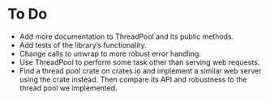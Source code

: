 # To Do

- Add more documentation to ThreadPool and its public methods.
- Add tests of the library’s functionality.
- Change calls to unwrap to more robust error handling.
- Use ThreadPool to perform some task other than serving web requests.
- Find a thread pool crate on crates.io and implement a similar web server using the crate instead. Then compare its API and robustness to the thread pool we implemented.
